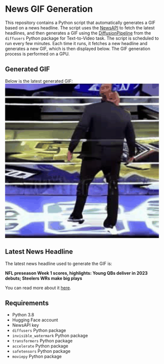 # News GIF Generation
This repository contains a Python script that automatically generates a GIF based on a news headline. The script uses the [NewsAPI](https://newsapi.org/) to fetch the latest headlines, and then generates a GIF using the [DiffusionPipeline](https://github.com/huggingface/diffusers) from the `diffusers` Python package for Text-to-Video task.
The script is scheduled to run every few minutes. Each time it runs, it fetches a new headline and generates a new GIF, which is then displayed below. The GIF generation process is performed on a GPU.

## Generated GIF
Below is the latest generated GIF:
![Generated GIF](output.gif?raw=true&v=1691922836)

## Latest News Headline
The latest news headline used to generate the GIF is:

**NFL preseason Week 1 scores, highlights: Young QBs deliver in 2023 debuts; Steelers WRs make big plays**

You can read more about it [here](https://www.cbssports.com/nfl/news/nfl-preseason-week-1-scores-highlights-young-qbs-deliver-in-2023-debuts-steelers-wrs-make-big-plays/).

## Requirements
- Python 3.8
- Hugging Face account
- NewsAPI key
- `diffusers` Python package
- `invisible_watermark` Python package
- `transformers` Python package
- `accelerate` Python package
- `safetensors` Python package
- `moviepy` Python package
